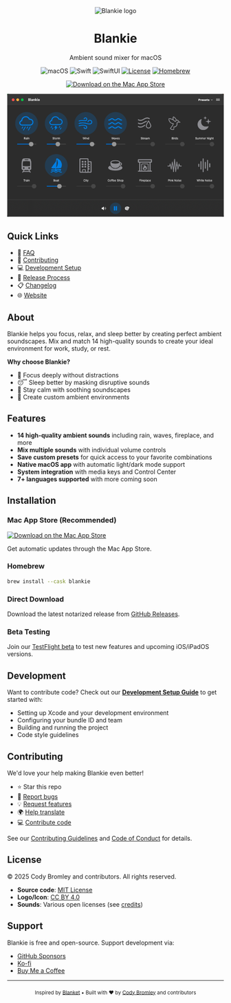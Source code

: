 <div align="center">
  <img src="docs/src/assets/icon.png" alt="Blankie logo" width="153" height="128"/>
  
# Blankie

  Ambient sound mixer for macOS
  
  <p align="center">
    <img src="https://img.shields.io/badge/macOS%2014.6+-111111?style=flat&logo=apple&logoColor=white" alt="macOS">
    <img src="https://img.shields.io/badge/Swift%205-F05138?style=flat&logo=Swift&logoColor=white" alt="Swift">
    <img src="https://img.shields.io/badge/SwiftUI-0071e3.svg?style=flat&logo=swift&logoColor=white" alt="SwiftUI">
    <a href="https://github.com/codybrom/blankie/blob/master/LICENSE"><img src="https://img.shields.io/github/license/codybrom/blankie.svg?style=flat" alt="License"></a>
    <a href="https://formulae.brew.sh/cask/blankie"><img src="https://img.shields.io/badge/Homebrew-Available-FBB040?style=flat&logo=homebrew&logoColor=white" alt="Homebrew"></a>
  </p>
  <p align="center">
    <a href="https://apps.apple.com/us/app/blankie/id6740096581"><img src="docs/src/assets/download-on-mac-app-store.svg" alt="Download on the Mac App Store" width="202"></a>
  </p>
  <p align="center">
    <img src="docs/src/assets/en-dark.png" alt="Screenshot of Blankie" style="max-width: 100%; height: auto;">
  </p>
</div>

## Quick Links

- 📖 [FAQ](FAQ.md)
- 🤝 [Contributing](CONTRIBUTING.md)
- 💻 [Development Setup](DEVELOPMENT.md)
- 🚀 [Release Process](RELEASING.md)
- 📋 [Changelog](CHANGELOG.md)
- 🌐 [Website](https://blankie.rest)

## About

Blankie helps you focus, relax, and sleep better by creating perfect ambient soundscapes. Mix and match 14 high-quality sounds to create your ideal environment for work, study, or rest.

**Why choose Blankie?**

- 🎯 Focus deeply without distractions
- 😴 Sleep better by masking disruptive sounds
- 🧘 Stay calm with soothing soundscapes
- 🎨 Create custom ambient environments

## Features

- **14 high-quality ambient sounds** including rain, waves, fireplace, and more
- **Mix multiple sounds** with individual volume controls
- **Save custom presets** for quick access to your favorite combinations
- **Native macOS app** with automatic light/dark mode support
- **System integration** with media keys and Control Center
- **7+ languages supported** with more coming soon

## Installation

### Mac App Store (Recommended)

<a href="https://apps.apple.com/us/app/blankie/id6740096581"><img src="docs/src/assets/download-on-mac-app-store.svg" alt="Download on the Mac App Store" width="165"></a>

Get automatic updates through the Mac App Store.

### Homebrew

```bash
brew install --cask blankie
```

### Direct Download

Download the latest notarized release from [GitHub Releases](https://github.com/codybrom/blankie/releases/latest).

### Beta Testing

Join our [TestFlight beta](https://testflight.apple.com/join/XgpBpWv8) to test new features and upcoming iOS/iPadOS versions.

## Development

Want to contribute code? Check out our **[Development Setup Guide](DEVELOPMENT.md)** to get started with:

- Setting up Xcode and your development environment
- Configuring your bundle ID and team
- Building and running the project
- Code style guidelines

## Contributing

We'd love your help making Blankie even better!

- ⭐ Star this repo
- 🐛 [Report bugs](https://github.com/codybrom/blankie/issues/new?assignees=&labels=bug&projects=&template=bug_report.yml&title=%5BBug%5D%3A+)
- 💡 [Request features](https://github.com/codybrom/blankie/issues/new?assignees=&labels=enhancement&projects=&template=feature_request.yml&title=%5BFeature%5D%3A+)
- 🌍 [Help translate](CONTRIBUTING.md#translation-contributions)
- 💻 [Contribute code](CONTRIBUTING.md#code-contributions)

See our [Contributing Guidelines](CONTRIBUTING.md) and [Code of Conduct](CODE_OF_CONDUCT.md) for details.

## License

© 2025 Cody Bromley and contributors. All rights reserved.

- **Source code**: [MIT License](LICENSE)
- **Logo/Icon**: [CC BY 4.0](https://creativecommons.org/licenses/by/4.0/)
- **Sounds**: Various open licenses (see [credits](https://blankie.rest/credits))

## Support

Blankie is free and open-source. Support development via:

- [GitHub Sponsors](https://github.com/sponsors/codybrom)
- [Ko-fi](https://ko-fi.com/codybrom)
- [Buy Me a Coffee](https://buymeacoffee.com/codybrom)

---

<div align="center">
  <sub>
    Inspired by <a href="https://github.com/rafaelmardojai/blanket">Blanket</a> • Built with ❤️ by <a href="https://github.com/codybrom">Cody Bromley</a> and contributors
  </sub>
</div>
